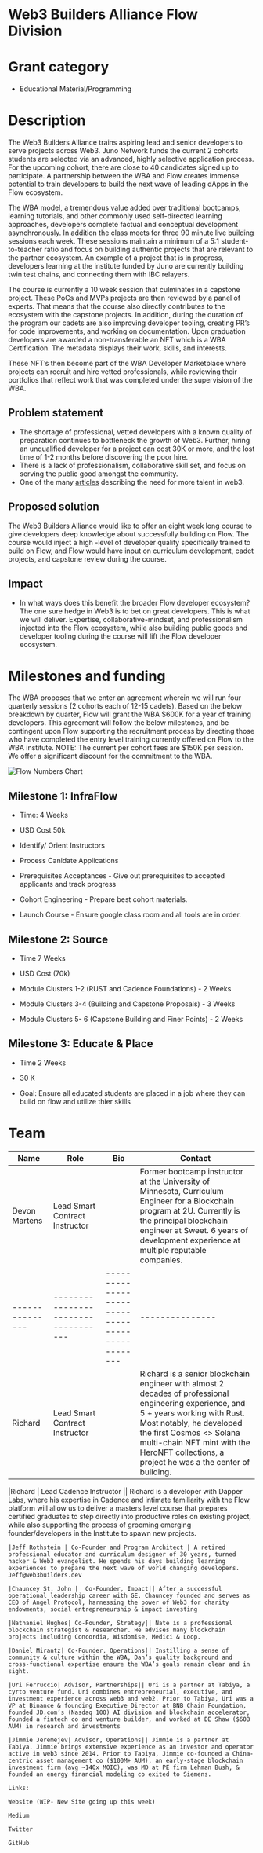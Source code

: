 # Web3 Builders Alliance Flow Division 

# Grant category

- Educational Material/Programming

# Description

The Web3 Builders Alliance trains aspiring lead and senior developers to serve projects across Web3. Juno Network funds the current 2 cohorts students are selected via an advanced, highly selective application process. For the upcoming cohort, there are close to 40 candidates signed up to participate. A partnership between the WBA and Flow creates immense potential to train developers to build the next wave of leading dApps in the Flow ecosystem.

The WBA model, a tremendous value added over traditional bootcamps, learning tutorials, and other commonly used self-directed learning approaches, developers complete factual and conceptual development asynchronously. In addition the class meets for three 90 minute live building sessions each week. These sessions maintain a minimum of a 5:1 student-to-teacher ratio and focus on building authentic projects that are relevant to the partner ecosystem. An example of a project that is in progress, developers learning at the institute funded by Juno are currently building twin test chains, and connecting them with IBC relayers.

The course is currently a 10 week session that culminates in a capstone project. These PoCs and MVPs projects are then reviewed by a panel of experts. That means that the course also directly contributes to the ecosystem with the capstone projects. In addition, during the duration of the program our cadets are also improving developer tooling, creating PR’s for code improvements, and working on documentation.  Upon graduation developers are awarded a non-transferable an NFT which is a WBA Certification. The metadata displays their work, skills, and interests. 

These NFT’s then become part of the WBA Developer Marketplace where projects can recruit and hire vetted professionals, while reviewing their portfolios that reflect work that was completed under the supervision of the WBA.  


## Problem statement
- The shortage of professional, vetted developers with a known quality of preparation continues to bottleneck the growth of Web3. Further, hiring an unqualified developer for a project can cost 30K or more, and the lost time of 1-2 months before discovering the poor hire. 
- There is a lack of professionalism, collaborative skill set, and focus on serving the public good amongst the community. 
- One of the many [articles](https://blockworks.co/theres-a-shortage-of-tech-and-female-crypto-talent-report/) describing the need for more talent in web3.


## Proposed solution

The Web3 Builders Alliance would like to offer an eight week long course to give developers deep knowledge about successfully building on Flow.  The course would inject a high -level of developer quality specifically trained to build on Flow, and Flow would have input on curriculum development, cadet projects, and capstone review during the course.

## Impact

- In what ways does this benefit the broader Flow developer ecosystem?
The one sure hedge in Web3 is to bet on great developers. This is what we will deliver. Expertise, collaborative-mindset, and professionalism injected into the Flow ecosystem, while also building public goods and developer tooling during the course will lift the Flow developer ecosystem. 

# Milestones and funding
The WBA proposes that we enter an agreement wherein we will run four quarterly sessions (2 cohorts each of 12-15 cadets).  Based on the below breakdown by quarter, Flow will grant the WBA $600K for a year of training developers.   This agreement will follow the below milestones, and be contingent upon Flow supporting the recruitment process by directing those who have completed the entry level training currently offered on Flow to the WBA institute. NOTE: The current per cohort fees are $150K per session.  We offer a significant discount for the commitment to the WBA. 




![Flow Numbers Chart](https://github.com/Web3-Builders-Alliance/Flow/blob/master/flow.png?raw=true)





## Milestone 1: InfraFlow

* Time: 4 Weeks

* USD Cost 50k

* Identify/ Orient Instructors

* Process Canidate Applications

* Prerequisites Acceptances - Give out prerequisites to accepted applicants and track progress

* Cohort Engineering - Prepare best cohort materials.

* Launch Course - Ensure google class room and all tools are in order.

## Milestone 2: Source

* Time 7 Weeks

* USD Cost (70k)

* Module Clusters 1-2 (RUST and Cadence Foundations)  - 2 Weeks

* Module Clusters 3-4 (Building and Capstone Proposals) - 3 Weeks

* Module Clusters 5- 6 (Capstone Building and Finer Points) - 2 Weeks


## Milestone 3: Educate & Place

* Time 2 Weeks

* 30 K

* Goal: Ensure all educated students are placed in a job where they can build on flow and utilize thier skills


 
# Team

| Name                | Role                                                    | Bio                                                                              | Contact         |
| ---------------| -----------------------------------|------------------------------------------------ | --------------- |
|Devon Martens | Lead Smart Contract Instructor || Former bootcamp instructor at the University of Minnesota, Curriculum Engineer for a  Blockchain program at 2U. Currently is the principal blockchain engineer at Sweet. 6 years of development experience at multiple reputable companies.                                                                                                | dev@web3builders.dev |
| ---------------| -----------------------------------|------------------------------------------------ | --------------- |
|Richard | Lead Smart Contract Instructor || Richard is a senior blockchain engineer with almost 2 decades of professional engineering experience, and 5 + years working with Rust. Most notably, he developed the first Cosmos <> Solana multi-chain NFT mint with the HeroNFT collections, a project he was a the center of building.

|Richard | Lead Cadence Instructor || Richard is a developer with Dapper Labs, where his expertise in Cadence and intimate familiarity with the Flow platform will allow us to deliver a masters level course that prepares certified graduates to step directly into productive roles on existing project, while also supporting the process of grooming emerging founder/developers in the Institute to spawn new projects. 

```
|Jeff Rothstein | Co-Founder and Program Architect | A retired professional educator and curriculum designer of 30 years, turned hacker & Web3 evangelist. He spends his days building learning experiences to prepare the next wave of world changing developers.
Jeff@web3builders.dev	

|Chauncey St. John |  Co-Founder, Impact|| After a successful operational leadership career with GE, Chauncey founded and serves as CEO of Angel Protocol, harnessing the power of Web3 for charity endowments, social entrepreneurship & impact investing

|Nathaniel Hughes| Co-Founder, Strategy|| Nate is a professional blockchain strategist & researcher. He advises many blockchain projects including Concordia, Wisdomise, Medici & Loop.

|Daniel Mirantz| Co-Founder, Operations|| Instilling a sense of community & culture within the WBA, Dan’s quality background and cross-functional expertise ensure the WBA’s goals remain clear and in sight.

|Uri Ferruccio| Advisor, Partnerships|| Uri is a partner at Tabiya, a cyrto venture fund. Uri combines entrepreneurial, executive, and investment experience across web3 and web2. Prior to Tabiya, Uri was a VP at Binance & founding Executive Director at BNB Chain Foundation, founded JD.com’s (Nasdaq 100) AI division and blockchain accelerator, founded a fintech co and venture builder, and worked at DE Shaw ($60B AUM) in research and investments

|Jimmie Jeremejev| Advisor, Operations|| Jimmie is a partner at Tabiya. Jimmie brings extensive experience as an investor and operator active in web3 since 2014. Prior to Tabiya, Jimmie co-founded a China-centric asset management co ($100M+ AUM), an early-stage blockchain investment firm (avg ~140x MOIC), was MD at PE firm Lehman Bush, & founded an energy financial modeling co exited to Siemens.

Links: 

Website (WIP- New Site going up this week)  

Medium

Twitter

GitHub 

